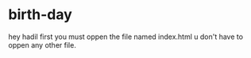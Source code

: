 # birth-day
hey hadil
first you must oppen the file named index.html
u don't have to oppen any other file.
